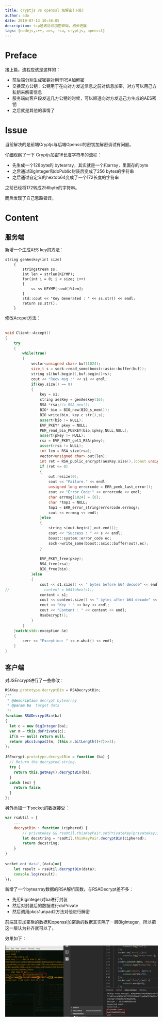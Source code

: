 ```yaml
---
title: cryptjs vs openssl 加解密(下篇)
author: ado
date: 2019-07-13 10:48:05
description: tcp通讯协议加密联调，初步进展
tags: [nodejs,c++, aes, rsa, cryptjs, openssl]
---
```


# Preface



接上篇，流程应该是这样的：

* 前后端分别生成密钥对用于RSA加解密
* 交换双方公钥：公钥用于在向对方发送信息之前对信息加密，对方可以用己方私钥来解密信息
* 服务端向客户段发送几方公钥的时候，可以顺道向对方发送己方生成的AES密钥
* 之后就是其他的事情了

# Issue

当前解决的是前端Cryptjs与后端Openssl的密钥加解密调试有问题。

仔细观察了一下 Cryptjs加密16长度字符串的流程：

* 先生成一个128byte的 bytearray，其实就是一个和array，里面存的byte
* 之后通过BigInteger和doPublic封装后变成了256 bytes的字符串
* 之后通过自定义的hextob64变成了一个172长度的字符串

之前已经将172转成256byte的字符串。

而后发现了自己思路错误。

# Content

## 服务端

新增一个生成AES key的方法：

```c+
string genAeskey(int size)
    {
        stringstream ss;
        int len = strlen(KEYMP);
        for(int i = 0; i < size; i++)
        {
            ss << KEYMP[rand()%len];
        }
        std::cout << "Key Generated : " << ss.str() << endl;
        return ss.str();
    }
```

修改Accpet方法：

```c++

void Client::Accept()
{
    try
    {
        while(true)
        {
            vector<unsigned char> buf(1024);
            size_t s = sock->read_some(boost::asio::buffer(buf));
            string s1(buf.begin(),buf.begin()+s);
            cout << "Recv msg :" << s1 << endl;
            if(key.size() == 0)
            {
                key = s1;
                string aesKey = genAeskey(16);
                RSA *rsa;//= RSA_new();
                BIO* bio = BIO_new(BIO_s_mem());
                BIO_write(bio, key.c_str(),s);
                assert(bio != NULL);
                EVP_PKEY* pkey = NULL;
                PEM_read_bio_PUBKEY(bio,&pkey,NULL,NULL);
                assert(pkey != NULL);
                rsa = EVP_PKEY_get1_RSA(pkey);
                assert(rsa != NULL);
                int len = RSA_size(rsa);
                vector<unsigned char> out(len);
                int ret = RSA_public_encrypt(aesKey.size(),(const unsigned char*)aesKey.c_str(),&out[0],rsa,RSA_PKCS1_PADDING);
                if (ret <= 0)
                {
                    out.resize(0);
                    cout << "Failure." << endl;
                    unsigned long errorcode = ERR_peek_last_error();
                    cout << "Error Code:" << errorcode << endl;
                    char errmsg[1024] = {0};
                    char *tmp1 = NULL;
                    tmp1 = ERR_error_string(errorcode,errmsg);
                    cout << errmsg << endl;
                }else
                {
                    string s(out.begin(),out.end());
                    cout << "Success : " << s << endl;
                    boost::system::error_code ec;
                    sock->write_some(boost::asio::buffer(out),ec);
                }

                EVP_PKEY_free(pkey);
                RSA_free(rsa);
                BIO_free(bio);
            }else
            {    
                cout << s1.size() << " bytes before b64 decode" << endl;
//                content = b64tohex(s1);
                content = s1;
                cout << content.size() << " bytes after b64 decode" << endl;
                cout << "Key : " << key << endl;
                cout << "Content : " << content << endl;
                RsaDecrypt();
            }
        }
    }catch(std::exception &e)
    {
        cerr << "Exception: " << e.what() << endl;
    }
}
```

## 客户端

对JSEncrypt进行了一些修改：

```js
RSAKey.prototype.decryptBin = RSADecryptBin; 
/**
 * @description decrypt bytearray
 * @param ba  target data
 */
function RSADecryptBin(ba) 
{
  let c = new BigInteger(ba);
  var m = this.doPrivate(c);
  if(m == null) return null;
  return pkcs1unpad2(m, (this.n.bitLength()+7)>>3);
};

JSEncrypt.prototype.decryptBin = function (ba) {
  // Return the decrypted string.
  try {
    return this.getKey().decryptBin(ba);
  }
  catch (ex) {
    return false;
  }
};

```

另外添加一下socket的数据接受：

```js
var rsaUtil = {
 	...
    decryptBin : function (ciphered) {
        // privatekey && rsaUtil.thisKeyPair.setPrivateKey(privatekey);
        let decstring = rsaUtil.thisKeyPair.decryptBin(ciphered);
        return decstring;
    }
}

socket.on('data',(data)=>{
    let result = rsaUtil.decryptBin(data);
    console.log(result);
});
```



新增了一个bytearray数据的RSA解析函数，与RSADecrypt差不多：

* 先用Biginteger对ba进行封装
* 然后对封装后的数据进行doPrivate
* 然后调用pkcs1unpad2方法对他进行解密

前端其实加密后的数据和openssl加密后的数据其实隔了一层Biginteger，所以把这一层认为补齐就可以了。

效果如下：



![result](./rsafirstresult/crypto.png)